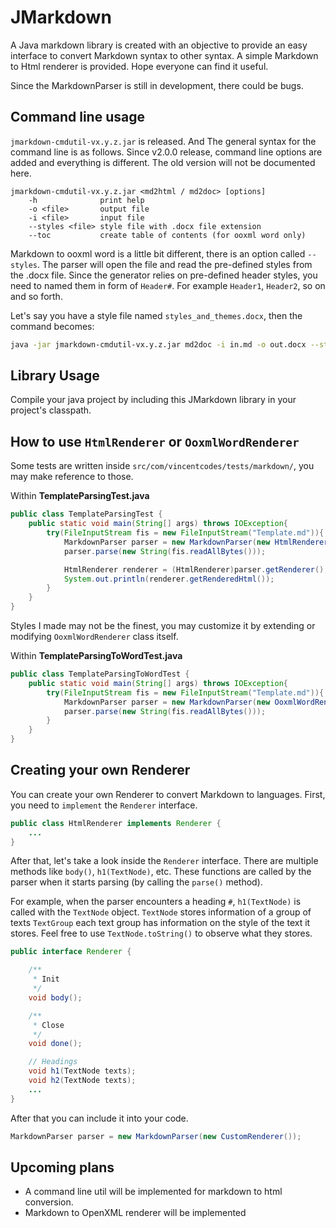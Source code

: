 # JMarkdown

A Java markdown library is created with an objective to provide an easy interface to convert Markdown syntax to other syntax. A simple Markdown to Html renderer is provided. Hope everyone can find it useful.

Since the MarkdownParser is still in development, there could be bugs.


## Command line usage

`jmarkdown-cmdutil-vx.y.z.jar` is released. And The general syntax for the command line is as follows. Since v2.0.0 release, command line options are added and everything is different. The old version will not be documented here.

```
jmarkdown-cmdutil-vx.y.z.jar <md2html / md2doc> [options]
    -h              print help
    -o <file>       output file
    -i <file>       input file
    --styles <file> style file with .docx file extension
    --toc           create table of contents (for ooxml word only)
```

Markdown to ooxml word is a little bit different, there is an option called `--styles`. The parser will open the file and read the pre-defined styles from the .docx file. Since the generator relies on pre-defined header styles, you need to named them in form of `Header#`. For example `Header1`, `Header2`, so on and so forth. 

Let's say you have a style file named `styles_and_themes.docx`, then the command becomes:

```sh
java -jar jmarkdown-cmdutil-vx.y.z.jar md2doc -i in.md -o out.docx --styles styles_and_themes.docx
```

## Library Usage

Compile your java project by including this JMarkdown library in your project's classpath.


## How to use `HtmlRenderer` or `OoxmlWordRenderer`

Some tests are written inside `src/com/vincentcodes/tests/markdown/`, you may make reference to those.

Within **TemplateParsingTest.java**
```java
public class TemplateParsingTest {
    public static void main(String[] args) throws IOException{
        try(FileInputStream fis = new FileInputStream("Template.md")){
            MarkdownParser parser = new MarkdownParser(new HtmlRenderer());
            parser.parse(new String(fis.readAllBytes()));

            HtmlRenderer renderer = (HtmlRenderer)parser.getRenderer();
            System.out.println(renderer.getRenderedHtml());
        }
    }
}
```

Styles I made may not be the finest, you may customize it by extending or modifying `OoxmlWordRenderer` class itself.

Within **TemplateParsingToWordTest.java**
```java
public class TemplateParsingToWordTest {
    public static void main(String[] args) throws IOException{
        try(FileInputStream fis = new FileInputStream("Template.md")){
            MarkdownParser parser = new MarkdownParser(new OoxmlWordRenderer(new File("out.docx"), new File("TemplateWithThemes.docx")));
            parser.parse(new String(fis.readAllBytes()));
        }
    }
}
```


## Creating your own Renderer

You can create your own Renderer to convert Markdown to languages. First, you need to `implement` the `Renderer` interface.

```java
public class HtmlRenderer implements Renderer {
    ...
}
```

After that, let's take a look inside the `Renderer` interface. There are multiple methods like `body()`, `h1(TextNode)`, etc. These functions are called by the parser when it starts parsing (by calling the `parse()` method). 

For example, when the parser encounters a heading `#`, `h1(TextNode)` is called with the `TextNode` object. `TextNode` stores information of a group of texts `TextGroup` each text group has information on the style of the text it stores. Feel free to use `TextNode.toString()` to observe what they stores.

```java
public interface Renderer {

    /**
     * Init
     */
    void body();

    /**
     * Close
     */
    void done();

    // Headings
    void h1(TextNode texts);
    void h2(TextNode texts);
    ...
}
```

After that you can include it into your code.

```java
MarkdownParser parser = new MarkdownParser(new CustomRenderer());
```


## Upcoming plans

- A command line util will be implemented for markdown to html conversion.
- Markdown to OpenXML renderer will be implemented